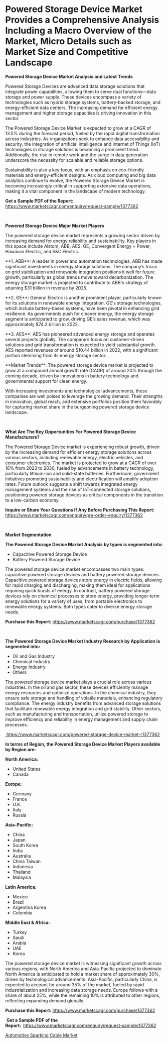 <p><h1>Powered Storage Device Market Provides a Comprehensive Analysis Including a Macro Overview of the Market, Micro Details such as Market Size and Competitive Landscape</h1></p><p><strong>Powered Storage Device Market Analysis and Latest Trends</strong></p>
<p><p>Powered Storage Devices are advanced data storage solutions that integrate power capabilities, allowing them to serve dual functions—data storage and power supply. These devices encompass a variety of technologies such as hybrid storage systems, battery-backed storage, and energy-efficient data centers. The increasing demand for efficient energy management and higher storage capacities is driving innovation in this sector.</p><p>The Powered Storage Device Market is expected to grow at a CAGR of 13.5% during the forecast period, fueled by the rapid digital transformation across industries. As organizations seek to enhance data accessibility and security, the integration of artificial intelligence and Internet of Things (IoT) technologies in storage solutions is becoming a prominent trend. Additionally, the rise in remote work and the surge in data generation underscore the necessity for scalable and reliable storage options.</p><p>Sustainability is also a key focus, with an emphasis on eco-friendly materials and energy-efficient designs. As cloud computing and big data analytics continue to evolve, the Powered Storage Device Market is becoming increasingly critical in supporting extensive data operations, making it a vital component in the landscape of modern technology.</p></p>
<p><strong>Get a Sample PDF of the Report:&nbsp;</strong> <a href="https://www.marketscagr.com/enquiry/request-sample/1377362?utm_campaign=1789&utm_medium=2&utm_source=Github&utm_content=ia&utm_term=13012025&utm_id=powered-storage-device">https://www.marketscagr.com/enquiry/request-sample/1377362</a></p>
<p>&nbsp;</p>
<p><strong>Powered Storage Device Major Market Players</strong></p>
<p><p>The powered storage device market represents a growing sector driven by increasing demand for energy reliability and sustainability. Key players in this space include Alstom, ABB, AES, GE, Convergent Energy + Power, Hawaiian Electric, and S&C Electric.</p><p>**1. ABB**: A leader in power and automation technologies, ABB has made significant investments in energy storage solutions. The company’s focus on grid stabilization and renewable integration positions it well for future growth, particularly as global trends move toward decarbonization. The energy storage market is projected to contribute to ABB's strategy of attaining $31 billion in revenue by 2025.</p><p>**2. GE**: General Electric is another prominent player, particularly known for its solutions in renewable energy integration. GE's storage technologies, which include battery-based systems, have been pivotal in enhancing grid resilience. As governments push for cleaner energy, the energy storage segment is anticipated to grow, driving GE’s sales revenue, which was approximately $74.2 billion in 2022.</p><p>**3. AES**: AES has pioneered advanced energy storage and operates several projects globally. The company’s focus on customer-driven solutions and grid transformation is expected to yield substantial growth. AES reported revenues of around $10.44 billion in 2022, with a significant portion stemming from its energy storage sector.</p><p>**Market Trends**: The powered storage device market is projected to grow at a compound annual growth rate (CAGR) of around 20% through the coming decade, driven by innovations in battery technology and governmental support for clean energy.</p><p>With increasing investments and technological advancements, these companies are well poised to leverage the growing demand. Their strengths in innovation, global reach, and extensive portfolios position them favorably for capturing market share in the burgeoning powered storage device landscape.</p></p>
<p>&nbsp;</p>
<p><strong>What Are The Key Opportunities For Powered Storage Device Manufacturers?</strong></p>
<p><p>The Powered Storage Device market is experiencing robust growth, driven by the increasing demand for efficient energy storage solutions across various sectors, including renewable energy, electric vehicles, and consumer electronics. The market is projected to grow at a CAGR of over 16% from 2023 to 2030, fueled by advancements in battery technology, particularly lithium-ion and solid-state batteries. Furthermore, government initiatives promoting sustainability and electrification will amplify adoption rates. Future outlook suggests a shift towards integrated energy management systems and the rise of IoT-connected storage solutions, positioning powered storage devices as critical components in the transition to a low-carbon economy.</p></p>
<p><strong>Inquire or Share Your Questions If Any Before Purchasing This Report:</strong> <a href="https://www.marketscagr.com/enquiry/pre-order-enquiry/1377362?utm_campaign=1789&utm_medium=2&utm_source=Github&utm_content=ia&utm_term=13012025&utm_id=powered-storage-device">https://www.marketscagr.com/enquiry/pre-order-enquiry/1377362</a></p>
<p>&nbsp;</p>
<p><strong>Market Segmentation</strong></p>
<p><strong>The Powered Storage Device Market Analysis by types is segmented into:</strong></p>
<p><ul><li>Capacitive Powered Storage Device</li><li>Battery Powered Storage Device</li></ul></p>
<p><p>The powered storage device market encompasses two main types: capacitive powered storage devices and battery powered storage devices. Capacitive powered storage devices store energy in electric fields, allowing for rapid charging and discharging, making them ideal for applications requiring quick bursts of energy. In contrast, battery powered storage devices rely on chemical processes to store energy, providing longer-term energy solutions for a variety of uses, from portable electronics to renewable energy systems. Both types cater to diverse energy storage needs.</p></p>
<p><strong>Purchase this Report:&nbsp;</strong><a href="https://www.marketscagr.com/purchase/1377362?utm_campaign=1789&utm_medium=2&utm_source=Github&utm_content=ia&utm_term=13012025&utm_id=powered-storage-device">https://www.marketscagr.com/purchase/1377362</a></p>
<p>&nbsp;</p>
<p><strong>The Powered Storage Device Market Industry Research by Application is segmented into:</strong></p>
<p><ul><li>Oil and Gas Industry</li><li>Chemical Industry</li><li>Energy Industry</li><li>Others</li></ul></p>
<p><p>The powered storage device market plays a crucial role across various industries. In the oil and gas sector, these devices efficiently manage energy resources and optimize operations. In the chemical industry, they ensure safe storage and handling of volatile materials, enhancing regulatory compliance. The energy industry benefits from advanced storage solutions that facilitate renewable energy integration and grid stability. Other sectors, such as manufacturing and transportation, utilize powered storage to improve efficiency and reliability in energy management and supply chain processes.</p></p>
<p><a href="https://www.marketscagr.com/powered-storage-device-market-r1377362?utm_campaign=1789&utm_medium=2&utm_source=Github&utm_content=ia&utm_term=13012025&utm_id=powered-storage-device">&nbsp;https://www.marketscagr.com/powered-storage-device-market-r1377362</a></p>
<p><strong>In terms of Region, the Powered Storage Device Market Players available by Region are:</strong></p>
<p>
    <p> <strong> North America: </strong>
        <ul>
            <li>United States</li>
            <li>Canada</li>
        </ul>
        </p> 
    <p> <strong> Europe: </strong>
        <ul>
            <li>Germany</li>
            <li>France</li>
            <li>U.K.</li>
            <li>Italy</li>
            <li>Russia</li>
        </ul>
        </p> 
    <p> <strong> Asia-Pacific: </strong>
        <ul>
            <li>China</li>
            <li>Japan</li>
            <li>South Korea</li>
            <li>India</li>
            <li>Australia</li>
            <li>China Taiwan</li>
            <li>Indonesia</li>
            <li>Thailand</li>
            <li>Malaysia</li>
        </ul>
        </p> 
    <p> <strong> Latin America: </strong>
        <ul>
            <li>Mexico</li>
            <li>Brazil</li>
            <li>Argentina Korea</li>
            <li>Colombia</li>
        </ul>
        </p> 
    <p> <strong> Middle East & Africa: </strong>
        <ul>
            <li>Turkey</li>
            <li>Saudi</li>
            <li>Arabia</li>
            <li>UAE</li>
            <li>Korea</li>
        </ul>
    </p>
    </p>
<p><p>The powered storage device market is witnessing significant growth across various regions, with North America and Asia-Pacific projected to dominate. North America is anticipated to hold a market share of approximately 30%, driven by technological advancements. Asia-Pacific, particularly China, is expected to account for around 35% of the market, fueled by rapid industrialization and increasing data storage needs. Europe follows with a share of about 25%, while the remaining 10% is attributed to other regions, reflecting expanding demand globally.</p></p>
<p><strong>Purchase this Report: </strong><a href="https://www.marketscagr.com/purchase/1377362?utm_campaign=1789&utm_medium=2&utm_source=Github&utm_content=ia&utm_term=13012025&utm_id=powered-storage-device">https://www.marketscagr.com/purchase/1377362</a></p>
<p>&nbsp;<strong>Get a Sample PDF of the Report:&nbsp;&nbsp;</strong><a href="https://www.marketscagr.com/enquiry/request-sample/1377362?utm_campaign=1789&utm_medium=2&utm_source=Github&utm_content=ia&utm_term=13012025&utm_id=powered-storage-device">https://www.marketscagr.com/enquiry/request-sample/1377362</a></p>
<p><strong></strong></p>
<p><p><a href="https://github.com/marlanamarvn/Market-Research-Report-List-1/blob/main/automotive-sparking-cable-market.md?utm_campaign=1789&utm_medium=2&utm_source=Github&utm_content=ia&utm_term=13012025&utm_id=powered-storage-device">Automotive Sparking Cable Market</a></p></p>